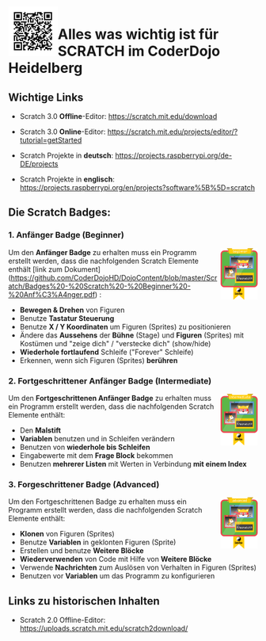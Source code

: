 <img align="left" width="100" height="100" src="https://github.com/CoderDojoHD/DojoContent/blob/master/Scratch/CoderDojoHD-Scratch.png">

# Alles was wichtig ist für SCRATCH im CoderDojo Heidelberg

## Wichtige Links
* Scratch 3.0 **Offline**-Editor: https://scratch.mit.edu/download
* Scratch 3.0 **Online**-Editor: https://scratch.mit.edu/projects/editor/?tutorial=getStarted


* Scratch Projekte in **deutsch**: https://projects.raspberrypi.org/de-DE/projects
* Scratch Projekte in **englisch**: https://projects.raspberrypi.org/en/projects?software%5B%5D=scratch

## Die Scratch Badges:

### 1. **Anfänger Badge** (Beginner)
<img align="right" width="75" height="104" src="https://github.com/CoderDojoHD/DojoContent/blob/master/Scratch/Badge-1-Beginner.png">

Um den **Anfänger Badge** zu erhalten muss ein Programm erstellt werden, dass die nachfolgenden Scratch Elemente enthält 
[link zum Dokument] (https://github.com/CoderDojoHD/DojoContent/blob/master/Scratch/Badges%20-%20Scratch%20-%20Beginner%20-%20Anf%C3%A4nger.pdf) :


* **Bewegen & Drehen** von Figuren
* Benutze **Tastatur Steuerung**
* Benutze **X / Y Koordinaten** um Figuren (Sprites) zu positionieren
* Ändere das **Aussehens** der **Bühne** (Stage) und **Figuren** (Sprites) mit Kostümen und "zeige dich" / "verstecke dich" (show/hide)
* **Wiederhole fortlaufend** Schleife ("Forever" Schleife)
* Erkennen, wenn sich Figuren (Sprites) **berühren**


### 2. **Fortgeschrittener Anfänger** Badge (Intermediate)
<img align="right" width="75" height="104" src="https://github.com/CoderDojoHD/DojoContent/blob/master/Scratch/Badge-2-Intermediate.png">

Um den **Fortgeschrittenen Anfänger Badge** zu erhalten muss ein Programm erstellt werden, dass die nachfolgenden Scratch Elemente enthält:

* Den **Malstift**
* **Variablen** benutzen und in Schleifen verändern
* Benutzen von **wiederhole bis Schleifen**
* Eingabewerte mit dem **Frage Block** bekommen
* Benutzen **mehrerer Listen** mit Werten in Verbindung **mit einem Index**


### 3. **Forgeschrittener Badge** (Advanced) 
<img align="right" width="75" height="104" src="https://github.com/CoderDojoHD/DojoContent/blob/master/Scratch/Badge-3-Advanced.png">

Um den Fortgeschrittenen Badge zu erhalten muss ein Programm erstellt werden, dass die nachfolgenden Scratch Elemente enthält:


* **Klonen** von Figuren (Sprites)
* Benutze **Variablen** in geklonten Figuren (Sprite)
* Erstellen und benutze **Weitere Blöcke**
* **Wiederverwenden** von Code mit Hilfe von **Weitere Blöcke**
* Verwende **Nachrichten** zum Auslösen von Verhalten in Figuren (Sprites)
* Benutzen vor **Variablen** um das Programm zu konfigurieren

## Links zu historischen Inhalten
* Scratch 2.0 Offline-Editor: https://uploads.scratch.mit.edu/scratch2download/
